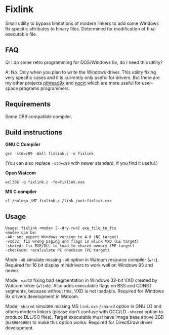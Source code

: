 # Fixlink

Small utility to bypass limitations of modern linkers to add some Windows 9x specific attributes to binary files. Determined for modification of final executable file.

## FAQ

Q: I do some retro programming for DOS/Windows 9x, do I need this utility?

A: No. Only when you plan to write the Windows driver. This utility fixing very specific cases and it is currently only useful for drivers. But there are my other projects [pthread9x](https://github.com/JHRobotics/pthread9x) and [nocrt](https://github.com/JHRobotics/nocrt) which are more useful for user-space programs programmers.

## Requirements

Some C89 compatible compiler.

## Build instructions

**GNU C Compiler**

```
gcc -std=c89 -Wall fixlink.c -o fixlink
```

(You can also replace `-std=c89` with newer standard, if you find it useful.)

**Open Watcom**

```
wcl386 -q fixlink.c -fe=fixlink.exe
```

**MS C compiler**

```
cl /nologo /MT fixlink.c /link /out:fixlink.exe
```

## Usage

```
Usage: fixlink <mode> [--dry-run] exe_file_to_fix
<mode> can be:
-40: set expect Windows version to 4.0 (NE target)
-vxd32: fix wrong paging and flags in wlink VXD (LE target)
-shared: fix EXE/DLL to load to shared memory (PE target)
-checksum: recalculate PE checksum (PE target)
```


Mode `-40` simulate missing `-40` option in Watcom resource compiler (`wrc`). Required for 16 bit display minidrivers to work well on Windows 95 and newer.

Mode `-vxd32` fixing bad segmentation in Windows 32-bit VXD created by Watcom linker (`wlink`). Also adds executable flags on BSS and CONST segments, because without this, VXD is not loadable. Required for Windows 9x drivers development in Watcom.

Mode `-shared` simulate missing MS `link.exe` `/shared` option in GNU LD and others modern linkers (please don't confuse with GCC/LD `-shared` option to produce DLL/SO files). Target executable must have image base above 2GB (`0x80000000`) to make this option works. Required for DirectDraw driver development.

